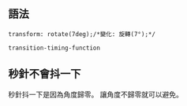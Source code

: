 ## 語法

```css=
transform: rotate(7deg);/*變化: 旋轉(7°);*/
```

```css=
transition-timing-function
```

## 秒針不會抖一下

秒針抖一下是因為角度歸零。
讓角度不歸零就可以避免。
